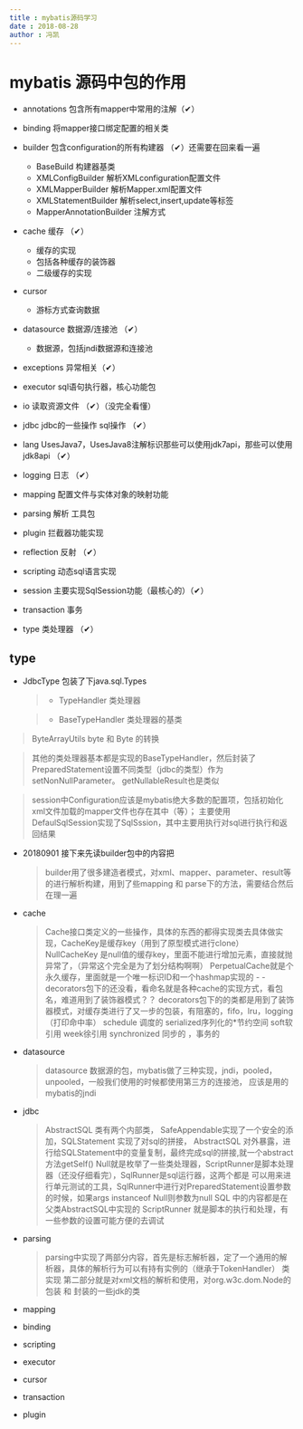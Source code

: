 ```yaml
---
title : mybatis源码学习
date : 2018-08-28
author : 冯凯
---
```


# mybatis 源码中包的作用

- annotations 包含所有mapper中常用的注解（✔）

- binding 将mapper接口绑定配置的相关类

- builder 包含configuration的所有构建器 （✔）还需要在回来看一遍
    - BaseBuild 构建器基类
    - XMLConfigBuilder 解析XMLconfiguration配置文件
    - XMLMapperBuilder 解析Mapper.xml配置文件
    - XMLStatementBuilder 解析select,insert,update等标签
    - MapperAnnotationBuilder 注解方式

- cache 缓存 （✔）
    - 缓存的实现
    - 包括各种缓存的装饰器
    - 二级缓存的实现

- cursor
    - 游标方式查询数据
    
- datasource 数据源/连接池 （✔）
    - 数据源，包括jndi数据源和连接池
    
- exceptions 异常相关（✔）
    
- executor sql语句执行器，核心功能包
    
- io 读取资源文件 （✔）（没完全看懂）
        
- jdbc jdbc的一些操作 sql操作 （✔）

- lang UsesJava7，UsesJava8注解标识那些可以使用jdk7api，那些可以使用jdk8api （✔）

- logging 日志 （✔）

- mapping 配置文件与实体对象的映射功能

- parsing 解析 工具包    

- plugin 拦截器功能实现

- reflection 反射 （✔）

- scripting 动态sql语言实现

- session 主要实现SqlSession功能（最核心的）（✔）

- transaction 事务

- type 类处理器 （✔）

## type 

- JdbcType 包装了下java.sql.Types
    
  >  - TypeHandler  类处理器 
    
  >  - BaseTypeHandler 类处理器的基类

> ByteArrayUtils byte 和 Byte 的转换

> 其他的类处理器基本都是实现的BaseTypeHandler，然后封装了PreparedStatement设置不同类型（jdbc的类型）作为setNonNullParameter。
> getNullableResult也是类似

> session中Configuration应该是mybatis绝大多数的配置项，包括初始化xml文件加载的mapper文件也存在其中（等）；
> 主要使用DefaulSqlSession实现了SqlSssion，其中主要用执行对sql进行执行和返回结果

- 20180901 接下来先读builder包中的内容把
    
    > builder用了很多建造者模式，对xml、mapper、parameter、result等的进行解析构建，用到了些mapping 和 parse下的方法，需要结合然后在理一遍

- cache

    > Cache接口类定义的一些操作，具体的东西的都得实现类去具体做实现，CacheKey是缓存key（用到了原型模式进行clone）
    > NullCacheKey 是null值的缓存key，里面不能进行增加元素，直接就抛异常了，（异常这个完全是为了划分结构啊啊）
    > PerpetualCache就是个永久缓存，里面就是一个唯一标识ID和一个hashmap实现的 - -
    > decorators包下的还没看，看命名就是各种cache的实现方式，看包名，难道用到了装饰器模式？？
    > decorators包下的的类都是用到了装饰器模式，对缓存类进行了又一步的包装，有阻塞的，fifo，lru，logging（打印命中率）
    > schedule 调度的  serialized序列化的*节约空间  soft软引用 week徐引用 synchronized 同步的 ，事务的

- datasource
    
    > datasource 数据源的包，mybatis做了三种实现，jndi，pooled，unpooled，一般我们使用的时候都使用第三方的连接池，
    > 应该是用的mybatis的jndi

- jdbc
    > AbstractSQL 类有两个内部类， SafeAppendable实现了一个安全的添加，SQLStatement 实现了对sql的拼接，
    > AbstractSQL 对外暴露，进行给SQLStatement中的变量复制，最终完成sql的拼接,就一个abstract方法getSelf()
    > Null就是枚举了一些类处理器，ScriptRunner是脚本处理器（还没仔细看完），SqlRunner是sql运行器，这两个都是
    > 可以用来进行单元测试的工具，SqlRunner中进行对PreparedStatement设置参数的时候，如果args instanceof Null则参数为null
    > SQL 中的内容都是在父类AbstractSQL中实现的
    > ScriptRunner 就是脚本的执行和处理，有一些参数的设置可能方便的去调试
    
- parsing

    > parsing中实现了两部分内容，首先是标志解析器，定了一个通用的解析器，具体的解析行为可以有持有实例的（继承于TokenHandler）
    类实现
    > 第二部分就是对xml文档的解析和使用，对org.w3c.dom.Node的包装 和 封装的一些jdk的类
    
- mapping

- binding

- scripting

- executor

- cursor

- transaction

- plugin